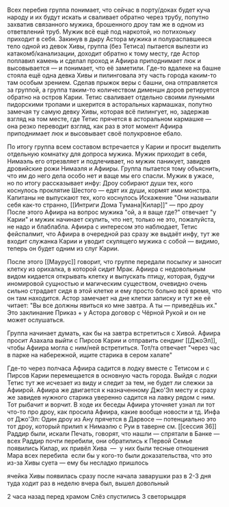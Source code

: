 Всех перебив группа понимает, что сейчас в порту/доках будет куча народу и их будут искать и сваливает обратно через трубу, попутно захватив связанного мужика, брошенного дроу там же в одном из ответвлений труб. Мужик всё ещё под наркотой, но потихоньку приходит в себя. Закинув в дыру Астора мужика и полураспавшееся тело одной из девок Хивы, группа (без Тетиса) пытается вылезти из катакомб/канализации, доходит обратно к тому месту, где Астор поплавил камень и сделал проход и Афиира приподнимает люк и высовывается — и понимает, что её заметили. Где-то вдалеке на башне стояла ещё одна девка Хивы и пилинговала эту часть города каким-то там особым зрением. Сделав прыжок веры с башни, она отправляется за группой, а группа таким-то количеством дименшн доров ретируется обратно на остров Карии.
Тетис сваливает отдельно своими лунными пидорскими тропами и шкерится в асторальных кармашках, попутно замечая ту самую девку Хивы, которая всё пилингует, но, задержав взгляд на том месте, где Тетис прячется в асторальном кармашке — она резко переводит взгляд, как раз в этот момент Афиира приподнимает люк и высовывает своё полукровное ебало.

По итогу группа всем составом встречается у Карии и просит выделить отдельную комнатку для допроса мужика. Мужик приходит в себя, Нимаэль его отрезвляет и подлечивает, но мужик паникует, завидев дровийские рожи Нимаэля и Афииры. Группа пытается тому объяснить, что им до него дела особо нет и ваще мы его спасли. Мужик в ужасе, но по итогу рассказывает инфу:
Дроу собирают души тех, кого коснулось проклятие Шестого — едят их души, кормят ими монстра.
Капитаны не выпускают тех, кого коснулось Искажение
"Они называли себя как-то странно, [[Интриги Дома Тумана|Килар]]" — про дроу
После этого Афиира на вопрос мужика "ой, а я ваще где?" отвечает "у Карии" и мужик начинает скулить, что нет, только не это, пожалуйста, не надо и блаблабла. Афиира с интересом это наблюдает, Тетис фейспалмит, что Афиира в очередной раз сразу же выдаёт инфу, тут же входит служанка Карии и уводит скулящего мужика с собой — видимо, теперь он будет одним из слуг Карии.

После этого [[Маурус]] говорит, что группе передали посылку и заносит клетку из орихалка, в которой сидит Мрак. Афиира с недовольным видом кидается открывать клетку и выпускать птицу, которая, будучи иномировой сущностью и магическим существом, очевидно очень сильно страдает сидя в этой клетке и ему просто больно всё время, что он там находится. Астор замечает на дне клетки записку и тут же её читает:
"Вы все должны явиться ко мне завтра. А ты — приведёшь их."
Это заклинание Приказ + у Астора договор с Чёрной Рукой и он не может ослушаться. 

Группа начинает думать, как бы на завтра встретиться с Хивой. Афиира просит Азахала выйти с Пирсов Карии и отправить сендинг [[ДжоЭл]], чтобы Афиира могла с ним/ней встретиться. Тот/та отвечает "через час в парке на набережной, ищите старика в сером халате"

Где-то через полчаса Афиира садится в лодку вместе с Тетисом и с Пирсов Карии перемещается в основную часть города. Выйдя с лодки Тетис тут же исчезает из виду и следит за тем, не будет ли слежки за Афиирой.
Афиира же двигается к назначенному Джо'Эл месту и сразу же завидев нужного старика уверенно садится на лавку рядом с ним. Тот рыбачит и ворчит. В ходе их беседы Афиира уточняет узнал ли тот что-то про дроу, как просила Афиира, какие вообще новости и тд. Инфа от Джо'Эл:
Один дроу из Ану прячется в Дарвосе — потенциально это тот дроу, который прилип к Нимаэлю с Руи в таверне см. [[сессия 36]]
Раддир были, искали Печать, говорят, что нашли — спрятали в Банке — всех Раддир почти перебили, они обратились к Первой Семье
появились Килар, их привёл Хива  —  у них были тесные отношения
Мара всех перебила 
если бы у кого-то были доказательства, что это из-за Хивы суета — ему бы несладко пришлось


ячейка Хивы появилась сразу после начала заварушки
раз в 2-3 дня туда ходит
раз в неделю
вчера был, вышел довольный 


2 часа назад перед храмом Слёз спустились 3 светорыцаря